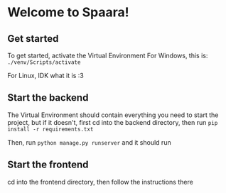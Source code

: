 # Welcome to Spaara!

## Get started
To get started, activate the Virtual Environment
For Windows, this is:
``./venv/Scripts/activate`` 

For Linux, IDK what it is :3

## Start the backend
The Virtual Environment should contain everything 
you need to start the project, but if it doesn't,
first cd into the backend directory, then
run ``pip install -r requirements.txt`` 

Then, run ``python manage.py runserver`` and it should run

## Start the frontend

cd into the frontend directory, then follow the 
instructions there

